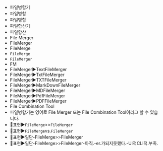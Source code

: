 - 파일병합기
- 파일병합
- 파일병합
- 파일합산기
- 파일합산
- File Merger
- FileMerger
- FileMerge
- `FileMerge`
- `FileMerger`
- FM
- FileMerger▶️TextFileMerger
- FileMerger▶️TxtFileMerger
- FileMerger▶️TXTFileMerger
- FileMerger▶️MarkDownFileMerger
- FileMerger▶️MDFileMerger
- FileMerger▶️PdfFileMerger
- FileMerger▶️PDFFileMerger
- File Combination Tool
- 파일병합기는 영어로 File Merger 또는 File Combination Tool이라고 할 수 있습니다.
- 📌표현▶️`FileMerge`>>`FileMerger`
- 📌표현▶️`FileMerge`vs.`FileMerger`
- 📌표현▶️일단-FileMerge>>FileMerger
- 📌표현▶️일단-FileMerge>>FileMerger-아직.-er.가되지못했다.-UI적CLI적.부족.